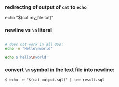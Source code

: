 ### redirecting of output of `cat` to `echo`

echo "$(cat my_file.txt)"

### newline vs `\n` literal

```bash

# does not work in all OSs:
echo -e "Hello\nworld"

echo $'hello\nworld'
```


### convert `\n` symbol in the text file into newline:

`$ echo -e "$(cat output.sql)" | tee result.sql`